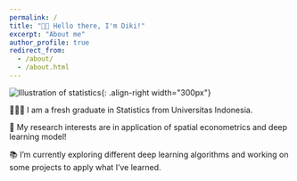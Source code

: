 ```yaml
---
permalink: /
title: "👋🏼 Hello there, I'm Diki!"
excerpt: "About me"
author_profile: true
redirect_from: 
  - /about/
  - /about.html
---
```


![Illustration of statistics](https://encrypted-tbn0.gstatic.com/images?q=tbn:ANd9GcRe2pr-HwfdlE_YWgrI47Rt244myS9jqIQi2MmWWEvR2g&s){: .align-right width="300px"}

👨🏻‍💻 I am a fresh graduate in Statistics from Universitas Indonesia.

🔬 My research interests are in application of spatial econometrics and deep learning model!

📚 I’m currently exploring different deep learning algorithms and working on some projects to apply what I’ve learned. 
